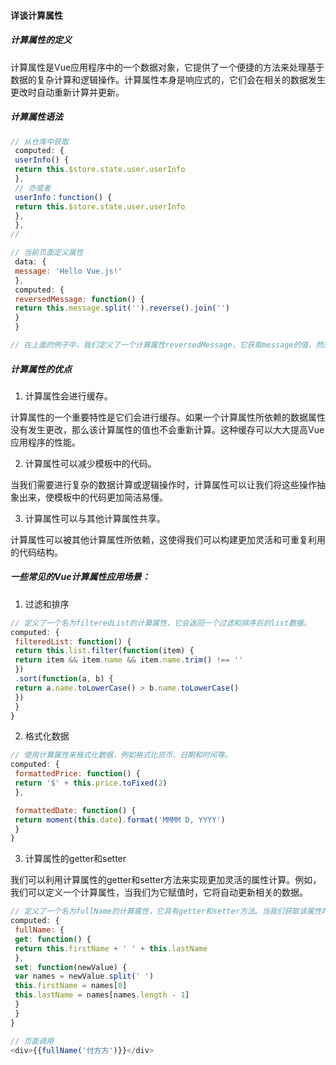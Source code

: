 #### 详谈计算属性

##### 计算属性的定义

计算属性是Vue应用程序中的一个数据对象，它提供了一个便捷的方法来处理基于数据的复杂计算和逻辑操作。计算属性本身是响应式的，它们会在相关的数据发生更改时自动重新计算并更新。

##### 计算属性语法

```js
// 从仓库中获取
 computed: {
 userInfo() {
 return this.$store.state.user.userInfo
 },
 // 亦或者
 userInfo：function() {
 return this.$store.state.user.userInfo
 },
 },
// 
```

```js
// 当前页面定义属性
 data: {
 message: 'Hello Vue.js!'
 },
 computed: {
 reversedMessage: function() {
 return this.message.split('').reverse().join('')
 }
 }

// 在上面的例子中，我们定义了一个计算属性reversedMessage，它获取message的值，然后将其翻转并返回。通过在Vue实例中调用computed属性，我们定义了计算属性并指定它所依赖的数据属性。
```

##### 计算属性的优点

1. 计算属性会进行缓存。

计算属性的一个重要特性是它们会进行缓存。如果一个计算属性所依赖的数据属性没有发生更改，那么该计算属性的值也不会重新计算。这种缓存可以大大提高Vue应用程序的性能。

2. 计算属性可以减少模板中的代码。

当我们需要进行复杂的数据计算或逻辑操作时，计算属性可以让我们将这些操作抽象出来，使模板中的代码更加简洁易懂。

3. 计算属性可以与其他计算属性共享。

计算属性可以被其他计算属性所依赖，这使得我们可以构建更加灵活和可重复利用的代码结构。

##### 一些常见的Vue计算属性应用场景：

1. 过滤和排序

```js
// 定义了一个名为filteredList的计算属性，它会返回一个过滤和排序后的list数据。
computed: {
 filteredList: function() {
 return this.list.filter(function(item) {
 return item && item.name && item.name.trim() !== ''
 })
 .sort(function(a, b) {
 return a.name.toLowerCase() > b.name.toLowerCase()
 })
 }
}
```

2. 格式化数据

```js
// 使用计算属性来格式化数据，例如格式化货币、日期和时间等。
computed: {
 formattedPrice: function() {
 return '$' + this.price.toFixed(2)
 },

 formattedDate: function() {
 return moment(this.date).format('MMMM D, YYYY')
 }
}
```

3. 计算属性的getter和setter

我们可以利用计算属性的getter和setter方法来实现更加灵活的属性计算。例如，我们可以定义一个计算属性，当我们为它赋值时，它将自动更新相关的数据。

```js
// 定义了一个名为fullName的计算属性，它具有getter和setter方法。当我们获取该属性时，它会将firstName和lastName组合成一个完整的名称；而当我们将该属性设置为某个新值时，它会将该值分割为名和姓，并在firstName和lastName属性上自动更新。
computed: {
 fullName: {
 get: function() {
 return this.firstName + ' ' + this.lastName
 },
 set: function(newValue) {
 var names = newValue.split(' ')
 this.firstName = names[0]
 this.lastName = names[names.length - 1]
 }
 }
}

// 页面调用
<div>{{fullName('付方方')}}</div>

```

<!-- 这个语法应该还可以写的更好点，未完待续 -->